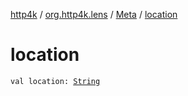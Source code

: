 [http4k](../../index.md) / [org.http4k.lens](../index.md) / [Meta](index.md) / [location](./location.md)

# location

`val location: `[`String`](https://kotlinlang.org/api/latest/jvm/stdlib/kotlin/-string/index.html)